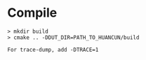 # Compile
```shell
> mkdir build
> cmake .. -DDUT_DIR=PATH_TO_HUANCUN/build

For trace-dump, add -DTRACE=1
```